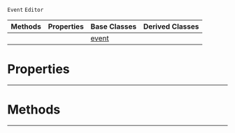  `Event` `Editor`



|Methods|Properties|Base Classes|Derived Classes|
|---|---|---|---|
| | |[event](https://github.com/dragonCASTjosh/PlasmaDocs/blob/master/code_reference/class_reference/event.markdown)| |


 #  Properties


---  
 #  Methods


---  
 

 